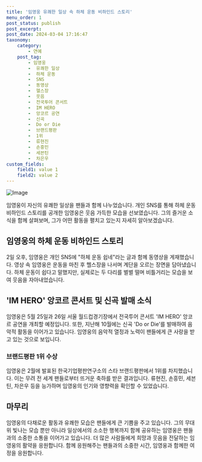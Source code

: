 ```yaml
---
title: '임영웅 유쾌한 일상 속 하체 운동 비하인드 스토리'
menu_order: 1
post_status: publish
post_excerpt: 
post_date: 2024-03-04 17:16:47
taxonomy:
    category:
        - 연예
    post_tag:
        - 임영웅
        -  유쾌한 일상
        -  하체 운동
        -  SNS
        -  동영상
        -  헬스장
        -  웃음
        -  전국투어 콘서트
        -  IM HERO
        -  앙코르 공연
        -  신곡
        -  Do or Die
        -  브랜드평판
        -  1위
        -  류현진
        -  손흥민
        -  세븐틴
        -  차은우
custom_fields:
    field1: value 1
    field2: value 2
---
```


![Image](https://ssl.pstatic.net/mimgnews/image/108/2024/03/02/0003218215_001_20240302164801194.jpg?type=w540)

임영웅이 자신의 유쾌한 일상을 팬들과 함께 나누었습니다. 개인 SNS를 통해 하체 운동 비하인드 스토리를 공개한 임영웅은 웃음 가득한 모습을 선보였습니다. 그의 즐거운 소식을 함께 살펴보며, 그가 어떤 활동을 펼치고 있는지 자세히 알아보겠습니다.
## 임영웅의 하체 운동 비하인드 스토리
2일 오후, 임영웅은 개인 SNS에 "하체 운동 쉽네"라는 글과 함께 동영상을 게재했습니다. 영상 속 임영웅은 운동을 마친 후 헬스장을 나서며 계단을 오르는 장면을 담아냈습니다. 하체 운동이 쉽다고 말했지만, 실제로는 두 다리를 벌벌 떨며 비틀거리는 모습을 보여 웃음을 자아내었습니다.
## 'IM HERO' 앙코르 콘서트 및 신곡 발매 소식
임영웅은 5월 25일과 26일 서울 월드컵경기장에서 전국투어 콘서트 'IM HERO' 앙코르 공연을 개최할 예정입니다. 또한, 지난해 10월에는 신곡 'Do or Die'를 발매하여 음악적 활동을 이어가고 있습니다. 임영웅의 음악적 열정과 노력이 팬들에게 큰 사랑을 받고 있는 것으로 보입니다.
### 브랜드평판 1위 수상
임영웅은 2월에 발표된 한국기업평판연구소의 스타 브랜드평판에서 1위를 차지했습니다. 이는 무려 전 세계 팬들로부터 뜨거운 축하를 받은 결과입니다. 류현진, 손흥민, 세븐틴, 차은우 등을 능가하며 임영웅의 인기와 영향력을 확인할 수 있었습니다.
## 마무리
임영웅의 다채로운 활동과 유쾌한 모습은 팬들에게 큰 기쁨을 주고 있습니다. 그의 무대 위 빛나는 모습 뿐만 아니라 일상에서의 소소한 행복까지 함께 공유하는 임영웅은 팬들과의 소중한 소통을 이어가고 있습니다. 더 많은 사람들에게 희망과 웃음을 전달하는 임영웅의 활약을 응원합니다. 함께 응원해주는 팬들과의 소중한 시간, 임영웅과 함께한 여정을 응원합니다.
